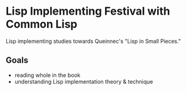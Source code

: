 # Lisp Implementing Festival with Common Lisp

Lisp implementing studies towards Queinnec's "Lisp in Small Pieces."

## Goals

- reading whole in the book
- understanding Lisp implementation theory & technique
